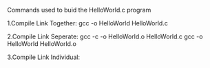 Commands used to buid the HelloWorld.c program

1.Compile Link Together:
	gcc -o HelloWorld HelloWorld.c

2.Compile Link Seperate:
	gcc -c -o HelloWorld.o HelloWorld.c
	gcc -o HelloWorld HelloWorld.o

3.Compile Link Individual:
